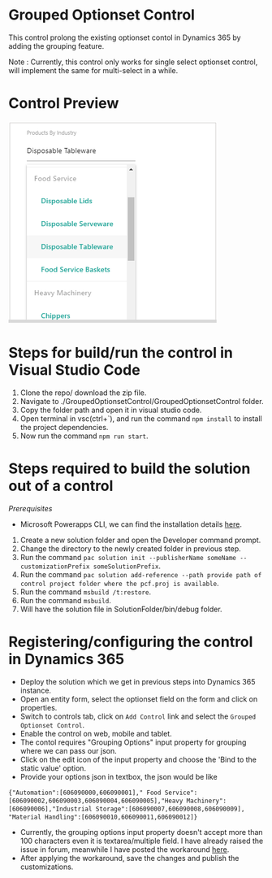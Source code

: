 # Grouped Optionset Control
This control prolong the existing optionset contol in Dynamics 365 by adding the grouping feature.

Note : Currently, this control only works for single select optionset control, will implement the same for multi-select in a while.

# Control Preview
![preview](./GroupedOptionsetControl/preview.png)

# Steps for build/run the control in Visual Studio Code
1. Clone the repo/ download the zip file.
2. Navigate to ./GroupedOptionsetControl/GroupedOptionsetControl folder.
3. Copy the folder path and open it in visual studio code.
4. Open terminal in vsc(ctrl+\`), and run the command `npm install` to install the project dependencies.
5. Now run the command `npm run start`.

# Steps required to build the solution out of a control
*Prerequisites*
- Microsoft Powerapps CLI, we can find the installation details [here](https://docs.microsoft.com/en-us/powerapps/developer/component-framework/create-custom-controls-using-pcf#prerequisites-to-use-powerapps-cli).

1. Create a new solution folder and open the Developer command prompt.
2. Change the directory to the newly created folder in previous step.
3. Run the command `pac solution init --publisherName someName --customizationPrefix someSolutionPrefix`.
4. Run the command `pac solution add-reference --path provide path of control project folder where the pcf.proj is available`.
5. Run the command `msbuild /t:restore`.
6. Run the command `msbuild`.
7. Will have the solution file in SolutionFolder/bin/debug folder.

# Registering/configuring the control in Dynamics 365
- Deploy the solution which we get in previous steps into Dynamics 365 instance.
- Open an entity form, select the optionset field on the form and click on properties.
- Switch to controls tab, click on `Add Control` link and select the `Grouped Optionset Control`.
- Enable the control on web, mobile and tablet.
- The contol requires "Grouping Options" input property for grouping where we can pass our json.
- Click on the edit icon of the input property and choose the 'Bind to the static value' option.
- Provide your options json in textbox, the json would be like 
```
{"Automation":[606090000,606090001]," Food Service":[606090002,606090003,606090004,606090005],"Heavy Machinery":[606090006],"Industrial Storage":[606090007,606090008,606090009], "Material Handling":[606090010,606090011,606090012]}
```
- Currently, the grouping options input property doesn't accept more than 100 characters even it is textarea/multiple field. I have already raised the issue in forum, meanwhile I have posted the workaround [here](https://powerusers.microsoft.com/t5/PowerApps-Component-Framework/Problem-with-maximum-length-of-Input-parameters-which-are-of/m-p/289788#M231).
- After applying the workaround, save the changes and publish the customizations.
